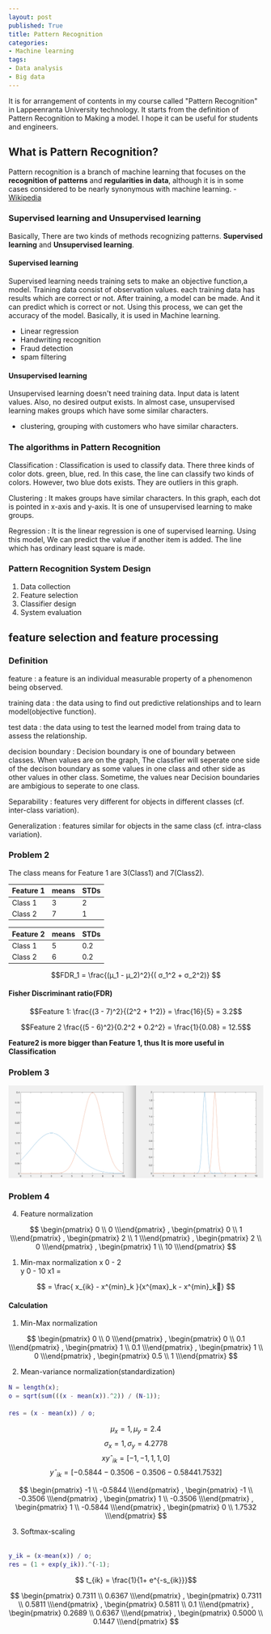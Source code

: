 ```yaml
---
layout: post
published: True
title: Pattern Recognition
categories:
- Machine learning
tags:
- Data analysis
- Big data
---
```


It is for arrangement of contents in my course called "Pattern Recognition" in Lappeenranta University technology. It starts from the definition of Pattern Recognition to Making a model. I hope it can be useful for students and engineers.

## What is Pattern Recognition?
Pattern recognition is a branch of machine learning that focuses on the **recognition of patterns** and **regularities in data**, although it is in some cases considered to be nearly synonymous with machine learning. - [Wikipedia](https://en.wikipedia.org/wiki/Pattern_recognition)


### Supervised learning and Unsupervised learning
Basically, There are two kinds of methods recognizing patterns. **Supervised learning** and **Unsupervised learning**.

#### Supervised learning
Supervised learning needs training sets to make an objective function,a model. Training data consist of  observation values. each training data has results which are correct or not. After training, a model can be made. And it can predict which is correct or not. Using this process, we can get the accuracy of the model. Basically, it is used in Machine learning.

- Linear regression
- Handwriting recognition
- Fraud detection
-  spam filtering

#### Unsupervised learning
Unsupervised learning doesn't need training data. Input data is latent values. Also, no desired output exists. In almost case, unsupervised learning makes groups which have some similar characters.

- clustering, grouping with customers who have similar characters.

<!--more-->

### The algorithms in Pattern Recognition

Classification
: Classification is used to classify data. There three kinds of color dots. green, blue, red. In this case, the line can classify two kinds of colors. However, two blue dots exists. They are outliers in this graph.

Clustering
: It makes groups have similar characters. In this graph, each dot is pointed in x-axis and y-axis. It is one of unsupervised learning to make groups.

Regression
: It is the linear regression is one of supervised learning. Using this model, We can predict the value if another item is added. The line which has ordinary least square is made.

### Pattern Recognition System Design
1. Data collection
2. Feature selection
3. Classifier design
4. System evaluation

## feature selection and feature processing


### Definition
feature
: a feature is an individual measurable property of a phenomenon being observed.

training data
: the data using to find out predictive relationships and to learn model(objective function).

test data
: the data using to test the learned model from traing data to assess the relationship.


decision boundary
: Decision boundary is one of boundary between classes. When values are on the graph, The classfier will seperate one side of the decison boundary as some values in one class and other side as other values in other class.
Sometime, the values near Decision boundaries are ambigious to seperate to one class.

Separability
: features very different for objects in different classes (cf. inter-class variation).

Generalization
: features similar for objects in the same class (cf. intra-class variation).


### Problem 2

The class means for Feature 1 are 3(Class1) and 7(Class2).

Feature 1	| means  | STDs
----------|--------|-----
Class 1 	| 3		  | 2
Class 2   | 7 	  | 1

Feature 2	| means  | STDs
----------|--------|-------
Class 1 	| 5		  | 0.2
Class 2   | 6 	  | 0.2

$$FDR_1  = \frac{(µ_1 - µ_2)^2}{( σ_1^2 + σ_2^2)} $$

#### Fisher Discriminant ratio(FDR)

$$Feature 1: \frac{(3 - 7)^2}{(2^2 + 1^2)} =  \frac{16}{5} = 3.2$$

$$Feature 2 \frac{(5 - 6)^2}{0.2^2 + 0.2^2} = \frac{1}{0.08} = 12.5$$

**Feature2 is more bigger than Feature 1, thus It is more useful in Classification**

### Problem 3


![Feature 1 vs Feature 2](/assets/post_images/Pattern_recognition/feature_graph.png)


### Problem 4

4. Feature normalization

$$
\begin{pmatrix}        0 \\        0 \\\end{pmatrix} ,
\begin{pmatrix}        0 \\        1 \\\end{pmatrix} , \begin{pmatrix}        2 \\        1 \\\end{pmatrix} ,
\begin{pmatrix}        2 \\        0 \\\end{pmatrix} ,
\begin{pmatrix}        1 \\        10 \\\end{pmatrix}
$$

1. Min-max normalization
x 0 - 2  
y 0 - 10
x1 =

$$ = \frac{ x_{ik} - x^{min}_k }{x^{max}_k - x^{min}_k}
$$

#### Calculation  
1. Min-Max normalization

$$
\begin{pmatrix}        0 \\        0 \\\end{pmatrix} ,
\begin{pmatrix}        0 \\        0.1 \\\end{pmatrix} , \begin{pmatrix}        1 \\        0.1 \\\end{pmatrix} ,
\begin{pmatrix}        1 \\        0 \\\end{pmatrix} ,
\begin{pmatrix}        0.5 \\        1 \\\end{pmatrix}
$$

2. Mean-variance normalization(standardization)

```matlab
N = length(x);
o = sqrt(sum(((x - mean(x)).^2)) / (N-1));

res = (x - mean(x)) / o;
```

$$ µ_x = 1, µ_y = 2.4 $$
$$σ_x = 1, σ_y = 4.2778$$
$$xyˆ_{ik} = [-1,    -1,     1,     1 ,    0]$$
$$yˆ_{ik} = [-0.5844   -0.3506   -0.3506   -0.5844    1.7532]$$


$$
\begin{pmatrix}        -1 \\        -0.5844 \\\end{pmatrix} ,
\begin{pmatrix}        -1 \\        -0.3506 \\\end{pmatrix} , \begin{pmatrix}        1 \\        -0.3506 \\\end{pmatrix} ,
\begin{pmatrix}        1 \\        -0.5844 \\\end{pmatrix} ,
\begin{pmatrix}        0 \\        1.7532 \\\end{pmatrix}
$$


3. Softmax-scaling

```matlab

y_ik = (x-mean(x)) / o;
res = (1 + exp(y_ik)).^(-1);

```

$$ t_{ik} = \frac{1}{1+ e^{-s_{ik}}}$$


$$
\begin{pmatrix}        0.7311 \\        0.6367 \\\end{pmatrix} ,
\begin{pmatrix}        0.7311 \\        0.5811 \\\end{pmatrix} , \begin{pmatrix}         0.5811 \\        0.1 \\\end{pmatrix} ,
\begin{pmatrix}        0.2689  \\        0.6367 \\\end{pmatrix} ,
\begin{pmatrix}        0.5000 \\        0.1447 \\\end{pmatrix}
$$
